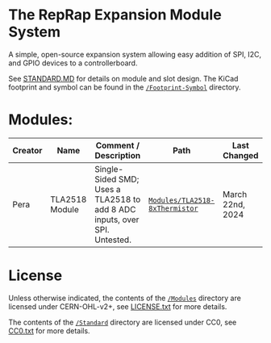 # The RepRap Expansion Module System
A simple, open-source expansion system allowing easy addition of SPI, I2C, and GPIO devices to a controllerboard.

See [STANDARD.MD](Standard/STANDARD.MD) for details on module and slot design.
The KiCad footprint and symbol can be found in the [`/Footprint-Symbol`](/Footprint-Symbol) directory.

# Modules:

| Creator | Name           | Comment / Description                                          | Path                                      | Last Changed    |
|---------|----------------|----------------------------------------------------------------|-------------------------------------------|-----------------|
| Pera    | TLA2518 Module | Single-Sided SMD; Uses a TLA2518 to add 8 ADC inputs, over SPI. Untested. | [`Modules/TLA2518-8xThermistor`](Modules/TLA2518-8xThermistor) | March 22nd, 2024|

# License
Unless otherwise indicated, the contents of the [`/Modules`](/Modules) directory are licensed under CERN-OHL-v2+, see [LICENSE.txt](LICENSE.txt) for more details.

The contents of the [`/Standard`](/Standard) directory are licensed under CC0, see [CC0.txt](CC0.txt) for more details.